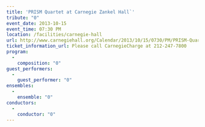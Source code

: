 ```yaml
---
title: 'PRISM Quartet at Carnegie Zankel Hall`'
tribute: "0"
event_date: 2013-10-15
event_time: 07:30 PM
location: /facilities/carnegie-hall
url: http://www.carnegiehall.org/Calendar/2013/10/15/0730/PM/PRISM-Quartet-George-Emmanuel-Lazaridis-Piano/
ticket_information_url: Please call CarnegieCharge at 212-247-7800
program: 
  -
    composition: "0"
guest_performers: 
  -
    guest_performer: "0"
ensembles: 
  -
    ensemble: "0"
conductors: 
  -
    conductor: "0"
---
```

